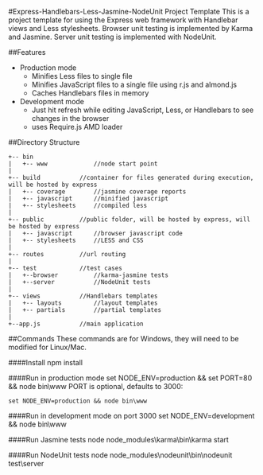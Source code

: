 #Express-Handlebars-Less-Jasmine-NodeUnit Project Template
This is a project template for using the Express web framework with Handlebar views and Less stylesheets.
Browser unit testing is implemented by Karma and Jasmine. Server unit testing is implemented with NodeUnit.

##Features

+ Production mode
    - Minifies Less files to single file
    - Minifies JavaScript files to a single file using r.js and almond.js
    - Caches Handlebars files in memory
+ Development mode
    - Just hit refresh while editing JavaScript, Less, or Handlebars to see changes in the browser
    - uses Require.js AMD loader

##Directory Structure

    +-- bin
    |   +-- www             //node start point
    |
    +-- build           //container for files generated during execution, will be hosted by express
    |   +-- coverage        //jasmine coverage reports
    |   +-- javascript      //minified javascript
    |   +-- stylesheets     //compiled less
    |
    +-- public          //public folder, will be hosted by express, will be hosted by express
    |   +-- javascript      //browser javascript code
    |   +-- stylesheets     //LESS and CSS
    |
    +-- routes          //url routing
    |
    +-- test            //test cases
    |   +--browser          //karma-jasmine tests
    |   +--server           //NodeUnit tests
    |
    +-- views           //Handlebars templates
    |   +-- layouts         //layout templates
    |   +-- partials        //partial templates
    |
    +--app.js           //main application

##Commands
These commands are for Windows, they will need to be modified for Linux/Mac.

####Install
    npm install

####Run in production mode
    set NODE_ENV=production && set PORT=80 && node bin\www
PORT is optional, defaults to 3000:

    set NODE_ENV=production && node bin\www

####Run in development mode on port 3000
    set NODE_ENV=development && node bin\www

####Run Jasmine tests
    node node_modules\karma\bin\karma start

####Run NodeUnit tests
    node node_modules\nodeunit\bin\nodeunit test\server
